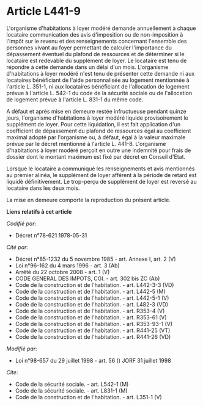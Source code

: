# Article L441-9

L'organisme d'habitations à loyer modéré demande annuellement à chaque locataire communication des avis d'imposition ou de
non-imposition à l'impôt sur le revenu et des renseignements concernant l'ensemble des personnes vivant au foyer permettant
de calculer l'importance du dépassement éventuel du plafond de ressources et de déterminer si le locataire est redevable du
supplément de loyer. Le locataire est tenu de répondre à cette demande dans un délai d'un mois. L'organisme d'habitations à
loyer modéré n'est tenu de présenter cette demande ni aux locataires bénéficiant de l'aide personnalisée au logement
mentionnée à l'article L. 351-1, ni aux locataires bénéficiant de l'allocation de logement prévue à l'article L. 542-1 du
code de la sécurité sociale ou de l'allocation de logement prévue à l'article L. 831-1 du même code.

A défaut et après mise en demeure restée infructueuse pendant quinze jours, l'organisme d'habitations à loyer modéré liquide
provisoirement le supplément de loyer. Pour cette liquidation, il est fait application d'un coefficient de dépassement du
plafond de ressources égal au coefficient maximal adopté par l'organisme ou, à défaut, égal à la valeur maximale prévue par
le décret mentionné à l'article L. 441-8. L'organisme d'habitations à loyer modéré perçoit en outre une indemnité pour frais
de dossier dont le montant maximum est fixé par décret en Conseil d'Etat.

Lorsque le locataire a communiqué les renseignements et avis mentionnés au premier alinéa, le supplément de loyer afférent à
la période de retard est liquidé définitivement. Le trop-perçu de supplément de loyer est reversé au locataire dans les deux
mois.

La mise en demeure comporte la reproduction du présent article.

**Liens relatifs à cet article**

_Codifié par_:

  - Décret n°78-621 1978-05-31

_Cité par_:

  - Décret n°85-1232 du 5 novembre 1985 - art. Annexe I, art. 2 (V)
  - Loi n°96-162 du 4 mars 1996 - art. 3 (Ab)
  - Arrêté du 22 octobre 2008 - art. 1 (V)
  - CODE GENERAL DES IMPOTS, CGI. - art. 302 bis ZC (Ab)
  - Code de la construction et de l'habitation. - art. L442-3-3 (VD)
  - Code de la construction et de l'habitation. - art. L442-5 (M)
  - Code de la construction et de l'habitation. - art. L442-5-1 (V)
  - Code de la construction et de l'habitation. - art. L482-3 (VD)
  - Code de la construction et de l'habitation. - art. R353-4 (V)
  - Code de la construction et de l'habitation. - art. R353-61 (V)
  - Code de la construction et de l'habitation. - art. R353-93-1 (V)
  - Code de la construction et de l'habitation. - art. R441-25 (VT)
  - Code de la construction et de l'habitation. - art. R441-26 (VD)

_Modifié par_:

  - Loi n°98-657 du 29 juillet 1998 - art. 56 () JORF 31 juillet 1998

_Cite_:

  - Code de la sécurité sociale. - art. L542-1 (M)
  - Code de la sécurité sociale. - art. L831-1 (M)
  - Code de la construction et de l'habitation. - art. L351-1 (V)
